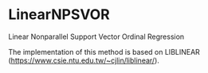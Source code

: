 # LinearNPSVOR
Linear Nonparallel Support Vector Ordinal Regression

The implementation of this method is based on LIBLINEAR
(https://www.csie.ntu.edu.tw/~cjlin/liblinear/).
